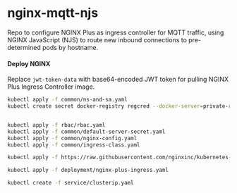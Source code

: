 # nginx-mqtt-njs
Repo to configure NGINX Plus as ingress controller for MQTT traffic, using NGINX JavaScript (NJS) to route new inbound connections to pre-determined pods by hostname.

#### Deploy NGINX

Replace `jwt-token-data` with base64-encoded JWT token for pulling NGINX Plus Ingress Controller image.


```bash
kubectl apply -f common/ns-and-sa.yaml
kubectl create secret docker-registry regcred --docker-server=private-registry.nginx.com --docker-username=jwt-token-data --docker-password=none -n nginx-ingress
```

```bash

kubectl apply -f rbac/rbac.yaml
kubectl apply -f common/default-server-secret.yaml
kubectl apply -f common/nginx-config.yaml
kubectl apply -f common/ingress-class.yaml

kubectl apply -f https://raw.githubusercontent.com/nginxinc/kubernetes-ingress/v3.5.2/deploy/crds.yaml

kubectl apply -f deployment/nginx-plus-ingress.yaml

kubectl create -f service/clusterip.yaml

```